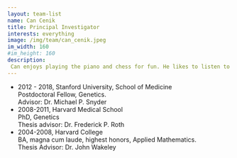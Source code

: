 ```yaml
---
layout: team-list
name: Can Cenik
title: Principal Investigator
interests: everything
image: /img/team/can_cenik.jpeg
im_width: 160
#im_height: 160
description:
 Can enjoys playing the piano and chess for fun. He likes to listen to music and spend time with his wife who is also a faculty member at UT https://www.sarinayceniklab.org/
---
```

* 2012 - 2018, Stanford University, School of Medicine   
Postdoctoral Fellow, Genetics.   
Advisor: Dr. Michael P. Snyder   
* 2008-2011, Harvard Medical School   
PhD, Genetics    
Thesis advisor: Dr. Frederick P. Roth   
* 2004-2008, Harvard College   
BA, magna cum laude, highest honors, Applied Mathematics.   
Thesis Advisor: Dr. John Wakeley   
